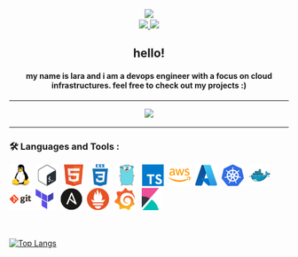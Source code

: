 <div id="header" align="center">
  <img src="https://i.giphy.com/media/v1.Y2lkPTc5MGI3NjExNTk3enExcTlmZTQxeTN4NjhvaTZmaTBtc2o4Z2lhMjBlbnVxMHlvZiZlcD12MV9pbnRlcm5hbF9naWZfYnlfaWQmY3Q9cw/j0HjChGV0J44KrrlGv/giphy.gif" width="300"/>
</div>
<div align="center">
  <a href="https://www.linkedin.com/in/lara-manestar/">
<img src="https://img.shields.io/badge/LinkedIn-0077B5?style=for-the-badge&logo=linkedin&logoColor=white" />
  </a>
  <a href="https://x.com/manestarlara">
<img src="https://img.shields.io/badge/X-000000?style=for-the-badge&logo=x&logoColor=white" />
  </a>
</div>

<h2 align="center">
    <style="font-size: 72px; margin: 0; font-family: monospace;">hello!
</h2>
<h4 align="center">
    <style="font-size: 24px; margin: 0; font-family: monospace;">my name is lara and i am a devops engineer with a focus on cloud infrastructures. feel free to check out my projects :)
</h4>

---
<div id="header" align="center">
  <img src="https://i.pinimg.com/originals/c8/5a/ca/c85acacdb30d2f326c554be5375271b9.gif" width="900"/>
</div>

---
### :hammer_and_wrench: Languages and Tools :
<div>
  <img src="https://github.com/devicons/devicon/blob/master/icons/linux/linux-original.svg"  title="Linux" alt="Linux" width="40" height="40"/>&nbsp;
  <img src="https://github.com/devicons/devicon/blob/master/icons/bash/bash-plain.svg"  title="Bash" alt="Bash" width="40" height="40"/>&nbsp;
  <img src="https://github.com/devicons/devicon/blob/master/icons/html5/html5-original.svg" title="HTML5" alt="HTML" width="40" height="40"/>&nbsp;
  <img src="https://github.com/devicons/devicon/blob/master/icons/css3/css3-plain-wordmark.svg"  title="CSS3" alt="CSS" width="40" height="40"/>&nbsp;
  <img src="https://github.com/devicons/devicon/blob/master/icons/go/go-original.svg"  title="Golang" alt="Golang" width="40" height="40"/>&nbsp;
  <img src="https://github.com/devicons/devicon/blob/master/icons/typescript/typescript-original.svg"  title="Typescript" alt="Typescript" width="40" height="40"/>&nbsp;
  <img src="https://github.com/devicons/devicon/blob/master/icons/amazonwebservices/amazonwebservices-plain-wordmark.svg" title="AWS" alt="AWS" width="40" height="40"/>&nbsp;
  <img src="https://github.com/devicons/devicon/blob/master/icons/azure/azure-original.svg" title="Azure" alt="Azure" width="40" height="40"/>&nbsp;
  <img src="https://github.com/devicons/devicon/blob/master/icons/kubernetes/kubernetes-original.svg" title="Kubernetes" alt="Kubernetes" width="40" height="40"/>&nbsp;
  <img src="https://github.com/devicons/devicon/blob/master/icons/docker/docker-original.svg" title="Docker" alt="Docker" width="40" height="40"/>&nbsp;
  <img src="https://github.com/devicons/devicon/blob/master/icons/git/git-original-wordmark.svg" title="Git" **alt="Git" width="40" height="40"/>
  <img src="https://github.com/devicons/devicon/blob/master/icons/terraform/terraform-original.svg" title="Terraform" alt="Terraform" width="40" height="40"/>&nbsp;
  <img src="https://github.com/devicons/devicon/blob/master/icons/ansible/ansible-original.svg" title="Ansible" alt="Ansible" width="40" height="40"/>&nbsp;
  <img src="https://github.com/devicons/devicon/blob/master/icons/prometheus/prometheus-original.svg" title="Prometheus" alt="Prometheus" width="40" height="40"/>&nbsp;
  <img src="https://github.com/devicons/devicon/blob/master/icons/grafana/grafana-original.svg" title="Grafana" alt="Grafana" width="40" height="40"/>&nbsp;
  <img src="https://github.com/devicons/devicon/blob/master/icons/kibana/kibana-original.svg" title="Kibana" alt="Kibana" width="40" height="40"/>&nbsp;
</div>

<br />
<br />

[![Top Langs](https://github-readme-stats.vercel.app/api/top-langs/?username=manestarlara&layout=compact&theme=vision-friendly-dark)](https://github.com/anuraghazra/github-readme-stats)
